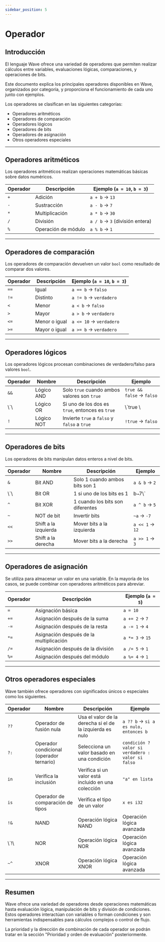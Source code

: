 ```yaml
---
sidebar_position: 5
---
```


# Operador

## Introducción

El lenguaje Wave ofrece una variedad de operadores que permiten realizar cálculos entre variables, evaluaciones lógicas, comparaciones, y operaciones de bits.

Este documento explica los principales operadores disponibles en Wave, organizados por categoría, y proporciona el funcionamiento de cada uno junto con ejemplos.

Los operadores se clasifican en las siguientes categorías:

- Operadores aritméticos
- Operadores de comparación
- Operadores lógicos
- Operadores de bits
- Operadores de asignación
- Otros operadores especiales

---

## Operadores aritméticos

Los operadores aritméticos realizan operaciones matemáticas básicas sobre datos numéricos.

| Operador | Descripción         | Ejemplo (`a = 10`, `b = 3`)     |
| -------- | ------------------- | -------------------------------------------------- |
| `+`      | Adición             | `a + b` → `13`                                     |
| `-`      | Sustracción         | `a - b` → `7`                                      |
| `*`      | Multiplicación      | `a * b` → `30`                                     |
| `/`      | División            | `a / b` → `3` (división entera) |
| `%`      | Operación de módulo | `a % b` → `1`                                      |

---

## Operadores de comparación

Los operadores de comparación devuelven un valor `bool` como resultado de comparar dos valores.

| Operador | Descripción   | Ejemplo (`a = 10`, `b = 3`) |
| -------- | ------------- | ---------------------------------------------- |
| `==`     | Igual         | `a == b` → `falso`                             |
| `!=`     | Distinto      | `a != b` → `verdadero`                         |
| `<`      | Menor         | `a < b` → `falso`                              |
| `>`      | Mayor         | `a > b` → `verdadero`                          |
| `<=`     | Menor o igual | `a <= 10` → `verdadero`                        |
| `>=`     | Mayor o igual | `a >= b` → `verdadero`                         |

---

## Operadores lógicos

Los operadores lógicos procesan combinaciones de verdadero/falso para valores `bool`.

| Operador   | Nombre     | Descripción                                     | Ejemplo                   |
| ---------- | ---------- | ----------------------------------------------- | ------------------------- |
| `&&`       | Lógico AND | Solo `true` cuando ambos valores son `true`     | `true && false` → `falso` |
| \\\`\\ | Lógico OR  | Si uno de los dos es `true`, entonces es `true` | \\\`true \\           |
| `!`        | Lógico NOT | Invierte `true` a `falso` y `falso` a `true`    | `!true` → `falso`         |

---

## Operadores de bits

Los operadores de bits manipulan datos enteros a nivel de bits.

| Operador   | Nombre               | Descripción                      | Ejemplo         |
| ---------- | -------------------- | -------------------------------- | --------------- |
| `&`        | Bit AND              | Solo 1 cuando ambos bits son 1   | `a & b` → `2`   |
| \\\`\\ | Bit OR               | 1 si uno de los bits es 1        | b`→`7\\\`     |
| `^`        | Bit XOR              | 1 cuando los bits son diferentes | `a ^ b` → `5`   |
| `~`        | NOT de bit           | Invertir bits                    | `~a` → `-7`     |
| `<<`       | Shift a la izquierda | Mover bits a la izquierda        | `a << 1` → `12` |
| `>>`       | Shift a la derecha   | Mover bits a la derecha          | `a >> 1` → `3`  |

---

## Operadores de asignación

Se utiliza para almacenar un valor en una variable. En la mayoría de los casos, se puede combinar con operadores aritméticos para abreviar.

| Operador | Descripción                             | Ejemplo (`a = 5`) |
| -------- | --------------------------------------- | ------------------------------------ |
| `=`      | Asignación básica                       | `a = 10`                             |
| `+=`     | Asignación después de la suma           | `a += 2` → `7`                       |
| `-=`     | Asignación después de la resta          | `a -= 1` → `4`                       |
| `*=`     | Asignación después de la multiplicación | `a *= 3` → `15`                      |
| `/=`     | Asignación después de la división       | `a /= 5` → `1`                       |
| `%=`     | Asignación después del módulo           | `a %= 4` → `1`                       |

---

## Otros operadores especiales

Wave también ofrece operadores con significados únicos o especiales como los siguientes.

| Operador    | Nombre                                                      | Descripción                                              | Ejemplo                                           |
| ----------- | ----------------------------------------------------------- | -------------------------------------------------------- | ------------------------------------------------- |
| `??`        | Operador de fusión nula                                     | Usa el valor de la derecha si el de la izquierda es nulo | `a ?? b` → `si a es nulo, entonces b`             |
| `?:`        | Operador condicional (operador ternario) | Selecciona un valor basado en una condición              | `condición ? valor si verdadero : valor si falso` |
| `in`        | Verifica la inclusión                                       | Verifica si un valor está incluido en una colección      | `"a" en lista`                                    |
| `is`        | Operador de comparación de tipos                            | Verifica el tipo de un valor                             | `x es i32`                                        |
| `!&`        | NAND                                                        | Operación lógica NAND                                    | Operación lógica avanzada                         |
| \\\`!\\ | NOR                                                         | Operación lógica NOR                                     | Operación lógica avanzada                         |
| `~^`        | XNOR                                                        | Operación lógica XNOR                                    | Operación lógica avanzada                         |

---

## Resumen

Wave ofrece una variedad de operadores desde operaciones matemáticas hasta evaluación lógica, manipulación de bits y división de condiciones.
Estos operadores interactúan con variables o forman condiciones y son herramientas indispensables para cálculos complejos o control de flujo.

La prioridad y la dirección de combinación de cada operador se podrán tratar en la sección "Prioridad y orden de evaluación" posteriormente.